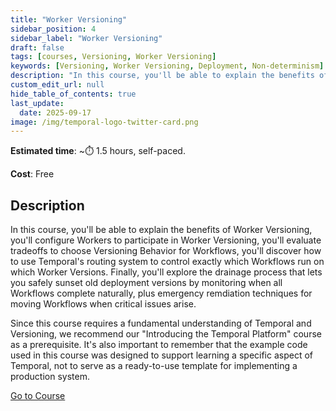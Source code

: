 ```yaml
---
title: "Worker Versioning"
sidebar_position: 4
sidebar_label: "Worker Versioning"
draft: false
tags: [courses, Versioning, Worker Versioning]
keywords: [Versioning, Worker Versioning, Deployment, Non-determinism]
description: "In this course, you'll be able to explain the benefits of Worker Versioning, you'll configure Workers to participate in Worker Versioning, you'll evaluate tradeoffs to choose Versioning Behavior for Workflows, you'll discover how to use Temporal's routing system to control exactly which Workflows run on which Worker Versions."
custom_edit_url: null
hide_table_of_contents: true
last_update:
  date: 2025-09-17
image: /img/temporal-logo-twitter-card.png
---
```


<!-- Generated Septemeber 17, 2025 -->
<!-- DO NOT edit this file directly. -->



**Estimated time**: ~⏱️ 1.5 hours, self-paced.

**Cost**: Free

## Description

In this course, you'll be able to explain the benefits of Worker Versioning, you'll configure Workers to participate in Worker Versioning, you'll evaluate tradeoffs to choose Versioning Behavior for Workflows, you'll discover how to use Temporal's routing system to control exactly which Workflows run on which Worker Versions. Finally, you'll explore the drainage process that lets you safely sunset old deployment versions by monitoring when all Workflows complete naturally, plus emergency remdiation techniques for moving Workflows when critical issues arise.

Since this course requires a fundamental understanding of Temporal and Versioning, we recommend our "Introducing the Temporal Platform" course as a prerequisite. It's also important to remember that the example code used in this course was designed to support learning a specific aspect of Temporal, not to serve as a ready-to-use template for implementing a production system.

 <a className="button button--primary" href="https://temporal.talentlms.com/catalog/info/id:272">Go to Course</a> 